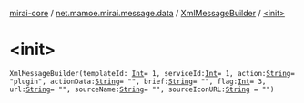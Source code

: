 [mirai-core](../../index.md) / [net.mamoe.mirai.message.data](../index.md) / [XmlMessageBuilder](index.md) / [&lt;init&gt;](./-init-.md)

# &lt;init&gt;

`XmlMessageBuilder(templateId: `[`Int`](https://kotlinlang.org/api/latest/jvm/stdlib/kotlin/-int/index.html)` = 1, serviceId: `[`Int`](https://kotlinlang.org/api/latest/jvm/stdlib/kotlin/-int/index.html)` = 1, action: `[`String`](https://kotlinlang.org/api/latest/jvm/stdlib/kotlin/-string/index.html)` = "plugin", actionData: `[`String`](https://kotlinlang.org/api/latest/jvm/stdlib/kotlin/-string/index.html)` = "", brief: `[`String`](https://kotlinlang.org/api/latest/jvm/stdlib/kotlin/-string/index.html)` = "", flag: `[`Int`](https://kotlinlang.org/api/latest/jvm/stdlib/kotlin/-int/index.html)` = 3, url: `[`String`](https://kotlinlang.org/api/latest/jvm/stdlib/kotlin/-string/index.html)` = "", sourceName: `[`String`](https://kotlinlang.org/api/latest/jvm/stdlib/kotlin/-string/index.html)` = "", sourceIconURL: `[`String`](https://kotlinlang.org/api/latest/jvm/stdlib/kotlin/-string/index.html)` = "")`